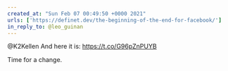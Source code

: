 ```yaml
---
created_at: "Sun Feb 07 00:49:50 +0000 2021"
urls: ['https://definet.dev/the-beginning-of-the-end-for-facebook/']
in_reply_to: @leo_guinan
---
```


@K2Kellen And here it is: https://t.co/G96pZnPUYB

Time for a change.